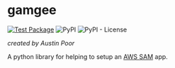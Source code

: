 # gamgee

[![Test Package](https://github.com/a-poor/gamgee/actions/workflows/test-package.yml/badge.svg?branch=main&event=push)](https://github.com/a-poor/gamgee/actions/workflows/test-package.yml)
![PyPI](https://img.shields.io/pypi/v/gamgee)
![PyPI - License](https://img.shields.io/pypi/l/gamgee)

_created by Austin Poor_

A python library for helping to setup an [AWS SAM](https://aws.amazon.com/serverless/sam) app.


